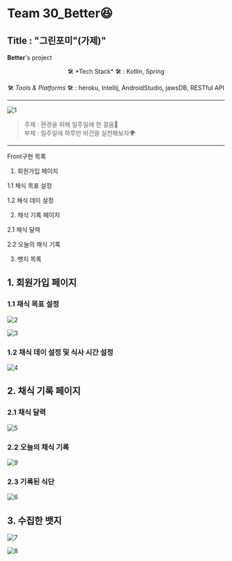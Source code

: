  

# Team 30_Better😆

  ## Title : "그린포미"(가제)"

**Better**'s project

  

  

<center>🛠 *Tech Stack* 🛠 : Kotlin, Spring </br>

🛠 *Tools & Platforms* 🛠 : heroku, Intellij, AndroidStudio, jawsDB, RESTful API </center>

  

---
![1](https://user-images.githubusercontent.com/51512016/152601603-8c438614-f21e-46cf-911c-9131d7d19ce1.png)
  

> 주제 : 환경을 위해 일주일에 한 걸음👟 </br>
  부제 : 일주일에 하루만 비건을 실천해보자🌍


  

  

---

Front구현 목록

1. 회원가입 페이지 </br>

1.1 채식 목표 설정</br>

1.2 채식 데이 설정</br>

2. 채식 기록 페이지</br>

2.1 채식 달력</br>

2.2 오늘의 채식 기록</br>

3. 뱃지 목록</br>

  
  



## 1. 회원가입 페이지

  

### 1.1 채식 목표 설정



  

![2](https://user-images.githubusercontent.com/51512016/152601609-e0b884a1-35f7-4d90-a93f-6f2564e1b6dd.png)

![3](https://user-images.githubusercontent.com/51512016/152601610-c693daa5-c337-454c-a7c0-bd96b6bce253.png)


### 1.2 채식 데이 설정 및 식사 시간 설정  
![4](https://user-images.githubusercontent.com/51512016/152601614-f1ea23a6-c84c-4362-bce1-75c09004e091.png)
## 2. 채식 기록 페이지

### 2.1 채식 달력
![5](https://user-images.githubusercontent.com/51512016/152601615-934f2d66-4968-46dd-bfcf-7742cd793fe4.png)


  

### 2.2 오늘의 채식 기록


![9](https://user-images.githubusercontent.com/51512016/152602954-7d8698bd-a2f9-47da-bd99-a7f44de6c5e5.png)

  ### 2.3 기록된 식단
![6](https://user-images.githubusercontent.com/51512016/152601617-d5f95aca-0377-4f2c-8628-b9790c524fa2.png)

  

## 3. 수집한 뱃지





![7](https://user-images.githubusercontent.com/51512016/152601620-f25e001c-eb80-49aa-8f06-9b4278008a77.png)

![8](https://user-images.githubusercontent.com/51512016/152601623-24045059-cb79-47ab-98d9-7594424110a1.png)
